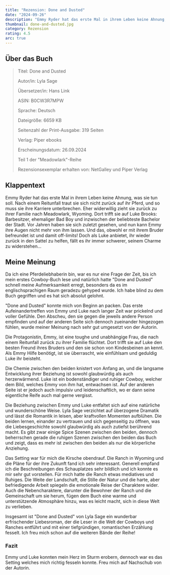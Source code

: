 ```yaml
---
title: "Rezension: Done and Dusted"
date: "2024-09-26"
description: "Emmy Ryder hat das erste Mal in ihrem Leben keine Ahnung, was sie tun soll. Nach einem Reitunfall traut sie sich nicht zurück auf ihr Pferd, und so muss sie ihre Karriere unterbrechen. Eher widerwillig zieht sie zurück zu ihrer Familie nach Meadowlark, Wyoming. Dort trifft sie auf Luke Brooks: Barbesitzer, ehemaliger Bad Boy und inzwischen der beliebteste Bachelor der Stadt..."
thumbnail: done-and-dusted.jpg
category: Rezension
rating: 4.5
arc: true
---
```


## Über das Buch

> Titel: Done and Dusted
>
> Autor/in: Lyla Sage
>
> Übersetzer/in: Hans Link
>
> ASIN: B0CW3R7MPW
>
> Sprache: Deutsch
>
> Dateigröße: 6659 KB
>
> Seitenzahl der Print-Ausgabe: 319 Seiten
>
> Verlag: Piper ebooks
>
> Erscheinungsdatum: 26.09.2024
>
> Teil 1 der "Meadowlark"-Reihe
>
> Rezensionsexemplar erhalten von: NetGalley und Piper Verlag

## Klappentext

Emmy Ryder hat das erste Mal in ihrem Leben keine Ahnung, was sie tun soll. Nach einem Reitunfall traut sie sich nicht zurück auf ihr Pferd, und so muss sie ihre Karriere unterbrechen. Eher widerwillig zieht sie zurück zu ihrer Familie nach Meadowlark, Wyoming. Dort trifft sie auf Luke Brooks: Barbesitzer, ehemaliger Bad Boy und inzwischen der beliebteste Bachelor der Stadt. Vor Jahren haben sie sich zuletzt gesehen, und nun kann Emmy ihre Augen nicht mehr von ihm lassen. Und das, obwohl er mit ihrem Bruder befreundet ist und damit off-limits! Doch als Luke anbietet, ihr wieder zurück in den Sattel zu helfen, fällt es ihr immer schwerer, seinem Charme zu widerstehen...

## Meine Meinung

Da ich eine Pferdeliebhaberin bin, war es nur eine Frage der Zeit, bis ich mein erstes Cowboy-Buch lese und natürlich hatte "Done and Dusted" schnell meine Aufmerksamkeit erregt, besonders da es im englischsprachigen Raum geradezu gehyped wurde. Ich habe blind zu dem Buch gegriffen und es hat sich absolut gelohnt.

"Done and Dusted" konnte mich von Beginn an packen. Das erste Aufeinandertreffen von Emmy und Luke nach langer Zeit war prickelnd und voller Gefühle. Den Abscheu, den sie gegen die jeweils andere Person empfinden und auf der anderen Seite sich dennoch zueinander hingezogen fühlen, wurde meiner Meinung nach sehr gut umgesetzt von der Autorin.

Die Protagonistin, Emmy, ist eine toughe und unabhängige Frau, die nach einem Reitunfall zurück zu ihrer Familie flüchtet. Dort trifft sie auf Luke den besten Freund ihres Bruders und den sie schon von Kindesbeinen an kennt. Als Emmy Hilfe benötigt, ist sie überrascht, wie einfühlsam und geduldig Luke ihr beisteht.

Die Chemie zwischen den beiden knistert von Anfang an, und die langsame Entwicklung ihrer Beziehung ist sowohl glaubwürdig als auch herzerwärmend. Luke ist ein bodenständiger und ruhiger Cowboy, welcher dem Bild, welches Emmy von ihm hat, entwachsen ist. Auf der anderen Seite ist er jedoch auch impulsiv und leidenschaftlich, wo er dann seine eigentliche Reife auch mal gerne vergisst.

Die Beziehung zwischen Emmy und Luke entfaltet sich auf eine natürliche und wunderschöne Weise. Lyla Sage verzichtet auf überzogene Dramatik und lässt die Romantik in leisen, aber kraftvollen Momenten aufblühen. Die beiden lernen, einander zu vertrauen und sich gegenseitig zu öffnen, was die Liebesgeschichte sowohl glaubwürdig als auch zutiefst berührend macht. Es gibt zwar einige Spice Szenen zwischen den beiden, dennoch beherrschen gerade die ruhigen Szenen zwischen den beiden das Buch und zeigt, dass es mehr ist zwischen den beiden als nur die körperliche Anziehung.

Das Setting war für mich die Kirsche obendrauf. Die Ranch in Wyoming und die Pläne für der ihre Zukunft fand ich sehr interessant. Generell empfand ich die Beschreibungen des Schauplatzes sehr bildlich und ich konnte es mir sehr gut vorstellen. Für mich hatte die Ranch etwas mediatives und Ruhiges. Die Weite der Landschaft, die Stille der Natur und die harte, aber befriedigende Arbeit spiegeln die emotionale Reise der Charaktere wider. Auch die Nebencharaktere, darunter die Bewohner der Ranch und die Gemeinschaft um sie herum, fügen dem Buch eine warme und unterstützende Atmosphäre hinzu, was es leicht macht, sich in diese Welt zu verlieben.

Insgesamt ist "Done and Dusted" von Lyla Sage ein wunderbar erfrischender Liebesroman, der die Leser in die Welt der Cowboys und Ranches entführt und mit einer tiefgründigen, romantischen Erzählung fesselt. Ich freu mich schon auf die weiteren Bände der Reihe!

### Fazit

Emmy und Luke konnten mein Herz im Sturm erobern, dennoch war es das Setting welches mich richtig fesseln konnte. Freu mich auf Nachschub von der Autorin.
